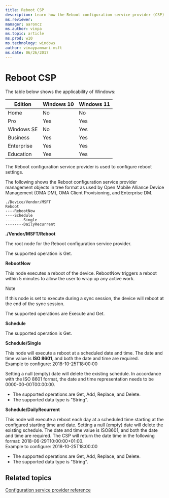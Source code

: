 ```yaml
---
title: Reboot CSP
description: Learn how the Reboot configuration service provider (CSP) is used to configure reboot settings.
ms.reviewer: 
manager: aaroncz
ms.author: vinpa
ms.topic: article
ms.prod: w10
ms.technology: windows
author: vinaypamnani-msft
ms.date: 06/26/2017
---
```


# Reboot CSP

The table below shows the applicability of Windows:

|Edition|Windows 10|Windows 11|
|--- |--- |--- |
|Home|No|No|
|Pro|Yes|Yes|
|Windows SE|No|Yes|
|Business|Yes|Yes|
|Enterprise|Yes|Yes|
|Education|Yes|Yes|

The Reboot configuration service provider is used to configure reboot settings.

The following shows the Reboot configuration service provider management objects in tree format as used by Open Mobile Alliance Device Management (OMA DM), OMA Client Provisioning, and Enterprise DM.

```
./Device/Vendor/MSFT
Reboot
----RebootNow
----Schedule
--------Single
--------DailyRecurrent
```

<a href="" id="--vendor-msft-reboot"></a>**./Vendor/MSFT/Reboot**  

The root node for the Reboot configuration service provider.

The supported operation is Get.

<a href="" id="rebootnow"></a>**RebootNow**  

This node executes a reboot of the device. RebootNow triggers a reboot within 5 minutes to allow the user to wrap up any active work.

> [!NOTE]
> If this node is set to execute during a sync session, the device will reboot at the end of the sync session.

The supported operations are Execute and Get.

<a href="" id="schedule"></a>**Schedule**  

The supported operation is Get.

<a href="" id="schedule-single"></a>**Schedule/Single**  

This node will execute a reboot at a scheduled date and time. The date and time value is **ISO 8601**, and both the date and time are required.  
Example to configure: 2018-10-25T18:00:00

Setting a null (empty) date will delete the existing schedule. In accordance with the ISO 8601 format, the date and time representation needs to be 0000-00-00T00:00:00.

- The supported operations are Get, Add, Replace, and Delete.
- The supported data type is "String".

<a href="" id="schedule-dailyrecurrent"></a>**Schedule/DailyRecurrent**  

This node will execute a reboot each day at a scheduled time starting at the configured starting time and date. Setting a null (empty) date will delete the existing schedule. The date and time value is ISO8601, and both the date and time are required. The CSP will return the date time in the following format: 2018-06-29T10:00:00+01:00.  
Example to configure: 2018-10-25T18:00:00

- The supported operations are Get, Add, Replace, and Delete.
- The supported data type is "String".

## Related topics

[Configuration service provider reference](configuration-service-provider-reference.md)
